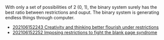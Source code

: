 With only a set of possibilities of 2 (0, 1), the binary system surely has the best ratio between restrictions and ouput. The binary system is generating endless things through computer. 

- [202106152243 Creativity and thinking better flourish under restrictions](202106152243%20Creativity%20and%20thinking%20better%20flourish%20under%20restrictions.md)
- [202106152252 Imposing restrictions to fight the blank page syndrome](202106152252%20Imposing%20restrictions%20to%20fight%20the%20blank%20page%20syndrome.md)

